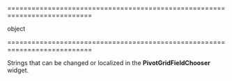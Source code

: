 <!--**
/*-------------------------------------------
    Auto-generated file. Do not modify.
-------------------------------------------

**-->
===========================================================================
<!--type-->object<!--/type-->
===========================================================================

<!--shortDescription-->
Strings that can be changed or localized in the **PivotGridFieldChooser** widget.
<!--/shortDescription-->

<!--fullDescription-->

<!--/fullDescription-->